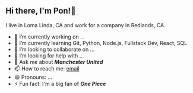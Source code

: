 ## Hi there, I'm Pon!👋

<!--
**clertsakdadet/clertsakdadet** is a ✨ _special_ ✨ repository because its `README.md` (this file) appears on your GitHub profile.

Here are some ideas to get you started:

- 🔭 I’m currently working on ...
- 🌱 I’m currently learning ...
- 👯 I’m looking to collaborate on ...
- 🤔 I’m looking for help with ...
- 💬 Ask me about ...
- 📫 How to reach me: ...
- 😄 Pronouns: ...
- ⚡ Fun fact: ...
-->
I live in Loma Linda, CA and work for a company in Redlands, CA.
- 🔭 I’m currently working on ...
- 🌱 I’m currently learning Git, Python, Node.js, Fullstack Dev, React, SQL
- 👯 I’m looking to collaborate on ...
- 🤔 I’m looking for help with ...
- 💬 Ask me about ***Manchester United***
- 📫 How to reach me: [email](clertksakdadet@gmail.com)
- 😄 Pronouns: ...
- ⚡ Fun fact: I'm a big fan of ***One Piece***
